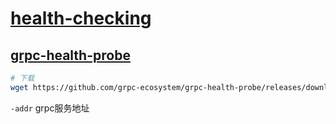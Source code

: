 # [health-checking](https://github.com/grpc/grpc/blob/master/doc/health-checking.md)

## [grpc-health-probe](https://github.com/grpc-ecosystem/grpc-health-probe)

```bash
# 下载
wget https://github.com/grpc-ecosystem/grpc-health-probe/releases/download/v0.4.18/grpc_health_probe-linux-amd64 -O grpc_health_probe
```

`-addr` grpc服务地址
